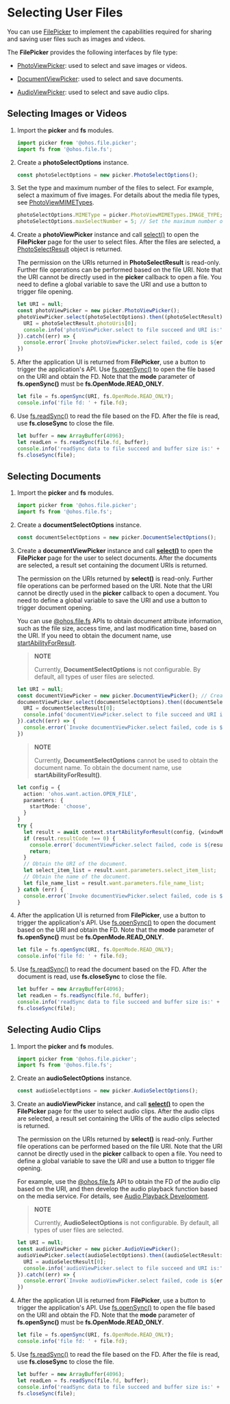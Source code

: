 # Selecting User Files

You can use [FilePicker](../reference/apis/js-apis-file-picker.md) to implement the capabilities required for sharing and saving user files such as images and videos.

The **FilePicker** provides the following interfaces by file type:

- [PhotoViewPicker](../reference/apis/js-apis-file-picker.md#photoviewpicker): used to select and save images or videos.

- [DocumentViewPicker](../reference/apis/js-apis-file-picker.md#documentviewpicker): used to select and save documents.

- [AudioViewPicker](../reference/apis/js-apis-file-picker.md#audioviewpicker): used to select and save audio clips.

## Selecting Images or Videos

1. Import the **picker** and **fs** modules.

   ```ts
   import picker from '@ohos.file.picker';
   import fs from '@ohos.file.fs';
   ```

2. Create a **photoSelectOptions** instance.

   ```ts
   const photoSelectOptions = new picker.PhotoSelectOptions();
   ```

3. Set the type and maximum number of the files to select.
   For example, select a maximum of five images. For details about the media file types, see [PhotoViewMIMETypes](../reference/apis/js-apis-file-picker.md#photoviewmimetypes).

   ```ts
   photoSelectOptions.MIMEType = picker.PhotoViewMIMETypes.IMAGE_TYPE; // Select images.
   photoSelectOptions.maxSelectNumber = 5; // Set the maximum number of images to select.
   ```

4. Create a **photoViewPicker** instance and call [select()](../reference/apis/js-apis-file-picker.md#select) to open the **FilePicker** page for the user to select files. After the files are selected, a [PhotoSelectResult](../reference/apis/js-apis-file-picker.md#photoselectresult) object is returned.
   
   The permission on the URIs returned in **PhotoSelectResult** is read-only. Further file operations can be performed based on the file URI. Note that the URI cannot be directly used in the **picker** callback to open a file. You need to define a global variable to save the URI and use a button to trigger file opening.

   ```ts
   let URI = null;
   const photoViewPicker = new picker.PhotoViewPicker();
   photoViewPicker.select(photoSelectOptions).then((photoSelectResult) => {
     URI = photoSelectResult.photoUris[0];
     console.info('photoViewPicker.select to file succeed and URI is:' + URI);
   }).catch((err) => {
     console.error(`Invoke photoViewPicker.select failed, code is ${err.code}, message is ${err.message}`);
   })
   ```

5. After the application UI is returned from **FilePicker**, use a button to trigger the application's API. Use [fs.openSync()](../reference/apis/js-apis-file-fs.md#fsopensync) to open the file based on the URI and obtain the FD. Note that the **mode** parameter of **fs.openSync()** must be **fs.OpenMode.READ_ONLY**.

   ```ts
   let file = fs.openSync(URI, fs.OpenMode.READ_ONLY);
   console.info('file fd: ' + file.fd);
   ```

6. Use [fs.readSync()](../reference/apis/js-apis-file-fs.md#readsync) to read the file based on the FD. After the file is read, use **fs.closeSync** to close the file.

   ```ts
   let buffer = new ArrayBuffer(4096);
   let readLen = fs.readSync(file.fd, buffer);
   console.info('readSync data to file succeed and buffer size is:' + readLen);
   fs.closeSync(file);
   ```

## Selecting Documents

1. Import the **picker** and **fs** modules.

   ```ts
   import picker from '@ohos.file.picker';
   import fs from '@ohos.file.fs';
   ```

2. Create a **documentSelectOptions** instance.

   ```ts
   const documentSelectOptions = new picker.DocumentSelectOptions(); 
   ```

3. Create a **documentViewPicker** instance and call [**select()**](../reference/apis/js-apis-file-picker.md#select-3) to open the **FilePicker** page for the user to select documents. After the documents are selected, a result set containing the document URIs is returned.
   
   The permission on the URIs returned by **select()** is read-only. Further file operations can be performed based on the URI. Note that the URI cannot be directly used in the **picker** callback to open a document. You need to define a global variable to save the URI and use a button to trigger document opening.
   
   You can use [@ohos.file.fs](../reference/apis/js-apis-file-fs.md) APIs to obtain document attribute information, such as the file size, access time, and last modification time, based on the URI. If you need to obtain the document name, use [startAbilityForResult](../../application-dev/application-models/uiability-intra-device-interaction.md).

   > **NOTE**
   >
   > Currently, **DocumentSelectOptions** is not configurable. By default, all types of user files are selected.

   ```ts
   let URI = null;
   const documentViewPicker = new picker.DocumentViewPicker(); // Create a documentViewPicker instance.
   documentViewPicker.select(documentSelectOptions).then((documentSelectResult) => {
     URI = documentSelectResult[0];
     console.info('documentViewPicker.select to file succeed and URI is:' + URI);
   }).catch((err) => {
     console.error(`Invoke documentViewPicker.select failed, code is ${err.code}, message is ${err.message}`);
   })
   ```

   > **NOTE**
   >
   > Currently, **DocumentSelectOptions** cannot be used to obtain the document name. To obtain the document name, use **startAbilityForResult()**.

   ```ts
   let config = {
     action: 'ohos.want.action.OPEN_FILE',
     parameters: {
       startMode: 'choose',
     }
   }
   try {
     let result = await context.startAbilityForResult(config, {windowMode: 1});
     if (result.resultCode !== 0) {
       console.error(`documentViewPicker.select failed, code is ${result.resultCode}, message is ${result.want.parameters.message}`);
       return;
     }
     // Obtain the URI of the document.
     let select_item_list = result.want.parameters.select_item_list;
     // Obtain the name of the document.
     let file_name_list = result.want.parameters.file_name_list;
   } catch (err) {
     console.error(`Invoke documentViewPicker.select failed, code is ${err.code}, message is ${err.message}`);
   }
   ```

4. After the application UI is returned from **FilePicker**, use a button to trigger the application's API. Use [fs.openSync()](../reference/apis/js-apis-file-fs.md#fsopensync) to open the document based on the URI and obtain the FD. Note that the **mode** parameter of **fs.openSync()** must be **fs.OpenMode.READ_ONLY**.

   ```ts
   let file = fs.openSync(URI, fs.OpenMode.READ_ONLY);
   console.info('file fd: ' + file.fd);
   ```

5. Use [fs.readSync()](../reference/apis/js-apis-file-fs.md#readsync) to read the document based on the FD. After the document is read, use **fs.closeSync** to close the file.

   ```ts
   let buffer = new ArrayBuffer(4096);
   let readLen = fs.readSync(file.fd, buffer);
   console.info('readSync data to file succeed and buffer size is:' + readLen);
   fs.closeSync(file);
   ```


## Selecting Audio Clips

1. Import the **picker** and **fs** modules.

   ```ts
   import picker from '@ohos.file.picker';
   import fs from '@ohos.file.fs';
   ```

2. Create an **audioSelectOptions** instance.

   ```ts
   const audioSelectOptions = new picker.AudioSelectOptions();
   ```

3. Create an **audioViewPicker** instance, and call [**select()**](../reference/apis/js-apis-file-picker.md#select-6) to open the **FilePicker** page for the user to select audio clips. After the audio clips are selected, a result set containing the URIs of the audio clips selected is returned.
   
   The permission on the URIs returned by **select()** is read-only. Further file operations can be performed based on the file URI. Note that the URI cannot be directly used in the **picker** callback to open a file. You need to define a global variable to save the URI and use a button to trigger file opening.
   
   For example, use the [@ohos.file.fs](../reference/apis/js-apis-file-fs.md) API to obtain the FD of the audio clip based on the URI, and then develop the audio playback function based on the media service. For details, see [Audio Playback Development](../media/audio-playback-overview.md).

   > **NOTE**
   >
   > Currently, **AudioSelectOptions** is not configurable. By default, all types of user files are selected.

   ```ts
   let URI = null;
   const audioViewPicker = new picker.AudioViewPicker();
   audioViewPicker.select(audioSelectOptions).then((audioSelectResult: Array<string>) => {
     URI = audioSelectResult[0];
     console.info('audioViewPicker.select to file succeed and URI is:' + URI);
   }).catch((err) => {
     console.error(`Invoke audioViewPicker.select failed, code is ${err.code}, message is ${err.message}`);
   })
   ```
   
4. After the application UI is returned from **FilePicker**, use a button to trigger the application's API. Use [fs.openSync()](../reference/apis/js-apis-file-fs.md#fsopensync) to open the file based on the URI and obtain the FD. Note that the **mode** parameter of **fs.openSync()** must be **fs.OpenMode.READ_ONLY**.

   ```ts
   let file = fs.openSync(URI, fs.OpenMode.READ_ONLY);
   console.info('file fd: ' + file.fd);
   ```

5. Use [fs.readSync()](../reference/apis/js-apis-file-fs.md#readsync) to read the file based on the FD. After the file is read, use **fs.closeSync** to close the file.

   ```ts
   let buffer = new ArrayBuffer(4096);
   let readLen = fs.readSync(file.fd, buffer);
   console.info('readSync data to file succeed and buffer size is:' + readLen);
   fs.closeSync(file);
   ```
